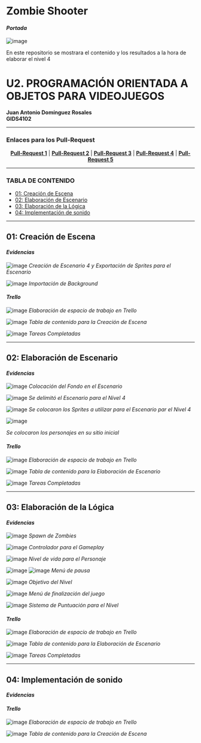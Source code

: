 # Zombie Shooter
#### *Portada*
![image](https://github.com/user-attachments/assets/fad7b0fc-e418-451b-8f4b-a9532b0bc317)

En este repositorio se mostrara el contenido y los resultados a la hora de elaborar el nivel 4

# U2. PROGRAMACIÓN ORIENTADA A OBJETOS PARA VIDEOJUEGOS
**Juan Antonio Domínguez Rosales**  
**GIDS4102**

----
### Enlaces para los Pull-Request
<p align="center">
<strong><a href="https://github.com/Anthonyy12/ZombieShooter/pull/1">Pull-Request 1</a></strong>
|
<strong><a href="https://github.com/Anthonyy12/ZombieShooter/pull/2">Pull-Request 2</a></strong>
|
<strong><a href="https://github.com/Anthonyy12/ZombieShooter/pull/3">Pull-Request 3</a></strong>
|
<strong><a href="https://github.com/Anthonyy12/ZombieShooter/pull/4">Pull-Request 4</a></strong>
|
<strong><a href="">Pull-Request 5</a></strong>
</p>

----

### TABLA DE CONTENIDO
- [01: Creación de Escena](#01-creación-de-escena)
- [02: Elaboración de Escenario](#02-elaboración-de-escenario)
- [03: Elaboración de la Lógica](#03-elaboración-de-la-lógica)
- [04: Implementación de sonido](#04-implementación-de-sonido)

----

## 01: Creación de Escena
#### *Evidencias*
![image](https://github.com/user-attachments/assets/2989e45e-5d65-484d-9f5b-e9873f47ac4c)
*Creación de Escenario 4 y Exportación de Sprites para el Escenario*

![image](https://github.com/user-attachments/assets/49464a32-ff4b-4a41-955a-4d40f9508126)
*Importación de Background*

#### *Trello*
![image](https://github.com/user-attachments/assets/b66ec53e-a380-4646-a11b-5a4882adba1a)
*Elaboración de espacio de trabajo en Trello*

![image](https://github.com/user-attachments/assets/c872a22b-a67c-4386-a5cf-5a257f8705b1)
*Tabla de contenido para la Creación de Escena*

![image](https://github.com/user-attachments/assets/5ad9eabc-9ea8-479a-a325-08eb68244da9)
*Tareas Completadas*

----

## 02: Elaboración de Escenario
#### *Evidencias*
![image](https://github.com/user-attachments/assets/0296b519-abad-4328-b377-9d46cee57894)
*Colocación del Fondo en el Escenario*

![image](https://github.com/user-attachments/assets/8633ff60-0802-43a2-b683-5840ebaceb3e)
*Se delimitó el Escenario para el Nivel 4*

![image](https://github.com/user-attachments/assets/4b847821-bc53-41c0-9cec-651609403c0e)
*Se colocaron los Sprites a utilizar para el Escenario par el Nivel 4*

![image](https://github.com/user-attachments/assets/96cb21a0-bec9-4942-a3b3-ef2dc46977b3)

*Se colocaron los personajes en su sitio inicial*

#### *Trello*
![image](https://github.com/user-attachments/assets/eed7d0c8-c517-45ba-ae47-a5a021f66163)
*Elaboración de espacio de trabajo en Trello*

![image](https://github.com/user-attachments/assets/a4feafe2-14f5-4806-bc86-93f34cceef9c)
*Tabla de contenido para la Elaboración de Escenario*

![image](https://github.com/user-attachments/assets/83b1dab4-2004-4d3e-8aba-46465d84cd78)
*Tareas Completadas*

----

## 03: Elaboración de la Lógica
#### *Evidencias*
![image](https://github.com/user-attachments/assets/5148fbc6-11f3-4f90-957b-5fab13dc18d3)
*Spawn de Zombies*

![image](https://github.com/user-attachments/assets/fc9a7e53-c125-49e5-a589-9682052b2e06)
*Controlador para el Gameplay*

![image](https://github.com/user-attachments/assets/39d318ac-759b-4aa8-a805-610647a13857)
*Nivel de vida para el Personaje*

![image](https://github.com/user-attachments/assets/a3640911-103a-4745-af4f-26d7c660cfd9)
![image](https://github.com/user-attachments/assets/a45f341b-9fd5-4559-af59-5b2c0bb7fea5)
*Menú de pausa*

![image](https://github.com/user-attachments/assets/41213c5e-4cae-493f-adc8-ec0c64d16ef3)
*Objetivo del Nivel*

![image](https://github.com/user-attachments/assets/c7a60761-4640-4871-a691-f5a919f4f39e)
*Menú de finalización del juego*

![image](https://github.com/user-attachments/assets/36069d4b-5e2a-44fd-98e0-21e51d781d72)
*Sistema de Puntuación para el Nivel*


#### *Trello*
![image](https://github.com/user-attachments/assets/3923cee4-ea24-48ac-8e65-c629d02d6e9a)
*Elaboración de espacio de trabajo en Trello*

![image](https://github.com/user-attachments/assets/7808ac1b-a8f3-4e88-aaf1-16ca8f3a0851)
*Tabla de contenido para la Elaboración de Escenario*

![image](https://github.com/user-attachments/assets/5970e7db-7c38-497d-b5b8-f71e1a982a38)
*Tareas Completadas*

----

## 04: Implementación de sonido
#### *Evidencias*


#### *Trello*
![image](https://github.com/user-attachments/assets/939afe4b-5b14-4854-ba93-86e3a44d6094)
*Elaboración de espacio de trabajo en Trello*

![image](https://github.com/user-attachments/assets/ddefdc12-0a2f-4b28-9092-e06b715e34c1)
*Tabla de contenido para la Creación de Escena*
